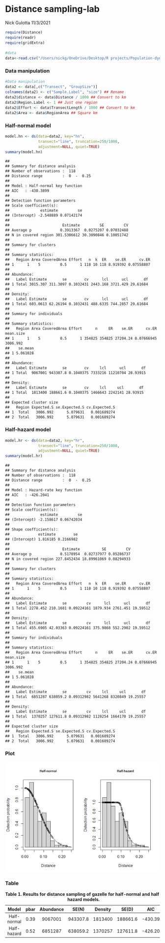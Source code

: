 Distance sampling-lab
================
Nick Gulotta
11/3/2021

``` r
require(Distance)
require(readr)
require(gridExtra)

#data
data<-read.csv("/Users/nickg/OneDrive/Desktop/R projects/Population-dynamics-FANR/data/gazelle_data.csv")
```

### **Data manipulation**

``` r
#Data manipulation
data2 <- data[,c("Transect", "GroupSize")]
colnames(data2) <- c("Sample.Label", "size") ## Rename
data2$distance <- data$Distance / 1000 ## Convert to km
data2$Region.Label <- 1 ## Just one region
data2$Effort <- data$TransectLength / 1000 ## Convert to km
data2$Area <- data$RegionArea ## Square km
```

### **Half-normal model**

``` r
model.hn <- ds(data=data2, key="hn",
               transect="line", truncation=250/1000,
               adjustment=NULL, quiet=TRUE)
summary(model.hn)
```

    ## 
    ## Summary for distance analysis 
    ## Number of observations :  118 
    ## Distance range         :  0  -  0.25 
    ## 
    ## Model : Half-normal key function 
    ## AIC   : -430.3899 
    ## 
    ## Detection function parameters
    ## Scale coefficient(s):  
    ##              estimate         se
    ## (Intercept) -2.548889 0.07142174
    ## 
    ##                        Estimate         SE         CV
    ## Average p             0.3913367  0.0275207 0.07032488
    ## N in covered region 301.5306612 30.3090846 0.10051742
    ## 
    ## Summary for clusters
    ## 
    ## Summary statistics:
    ##   Region Area CoveredArea Effort   n  k  ER    se.ER      cv.ER
    ## 1      1    5         0.5      1 118 10 118 8.919392 0.07558807
    ## 
    ## Abundance:
    ##   Label Estimate       se        cv      lcl      ucl       df
    ## 1 Total 3015.307 311.3097 0.1032431 2443.168 3721.429 29.61684
    ## 
    ## Density:
    ##   Label Estimate       se        cv      lcl      ucl       df
    ## 1 Total 603.0613 62.26194 0.1032431 488.6335 744.2857 29.61684
    ## 
    ## Summary for individuals
    ## 
    ## Summary statistics:
    ##   Region Area CoveredArea Effort      n     ER    se.ER      cv.ER mean.size
    ## 1      1    5         0.5      1 354825 354825 27204.24 0.07666945  3006.992
    ##    se.mean
    ## 1 5.061028
    ## 
    ## Abundance:
    ##   Label Estimate       se        cv     lcl      ucl       df
    ## 1 Total  9067001 943307.8 0.1040375 7333216 11210704 28.93915
    ## 
    ## Density:
    ##   Label Estimate       se        cv     lcl     ucl       df
    ## 1 Total  1813400 188661.6 0.1040375 1466643 2242141 28.93915
    ## 
    ## Expected cluster size
    ##   Region Expected.S se.Expected.S cv.Expected.S
    ## 1  Total   3006.992      5.079631   0.001689274
    ## 2  Total   3006.992      5.079631   0.001689274

### **Half-hazard model**

``` r
model.hr <- ds(data=data2, key="hr",
               transect="line", truncation=250/1000,
               adjustment=NULL, quiet=TRUE)
summary(model.hr)
```

    ## 
    ## Summary for distance analysis 
    ## Number of observations :  118 
    ## Distance range         :  0  -  0.25 
    ## 
    ## Model : Hazard-rate key function 
    ## AIC   : -426.2041 
    ## 
    ## Detection function parameters
    ## Scale coefficient(s):  
    ##              estimate         se
    ## (Intercept) -2.158617 0.06742034
    ## 
    ## Shape coefficient(s):  
    ##             estimate        se
    ## (Intercept) 1.816185 0.2166982
    ## 
    ##                        Estimate          SE         CV
    ## Average p             0.5178954  0.02737977 0.05286737
    ## N in covered region 227.8452434 18.89961069 0.08294933
    ## 
    ## Summary for clusters
    ## 
    ## Summary statistics:
    ##   Region Area CoveredArea Effort   n  k  ER    se.ER      cv.ER
    ## 1      1    5         0.5      1 118 10 118 8.919392 0.07558807
    ## 
    ## Abundance:
    ##   Label Estimate       se         cv      lcl      ucl       df
    ## 1 Total 2278.452 210.1681 0.09224161 1879.934 2761.451 19.59512
    ## 
    ## Density:
    ##   Label Estimate       se         cv      lcl      ucl       df
    ## 1 Total 455.6905 42.03363 0.09224161 375.9868 552.2902 19.59512
    ## 
    ## Summary for individuals
    ## 
    ## Summary statistics:
    ##   Region Area CoveredArea Effort      n     ER    se.ER      cv.ER mean.size
    ## 1      1    5         0.5      1 354825 354825 27204.24 0.07666945  3006.992
    ##    se.mean
    ## 1 5.061028
    ## 
    ## Abundance:
    ##   Label Estimate       se         cv     lcl     ucl       df
    ## 1 Total  6851287 638059.2 0.09312982 5641268 8320849 19.25557
    ## 
    ## Density:
    ##   Label Estimate       se         cv     lcl     ucl       df
    ## 1 Total  1370257 127611.8 0.09312982 1128254 1664170 19.25557
    ## 
    ## Expected cluster size
    ##   Region Expected.S se.Expected.S cv.Expected.S
    ## 1  Total   3006.992      5.079631   0.001689274
    ## 2  Total   3006.992      5.079631   0.001689274

### **Plot**

![](distance-lab_files/figure-gfm/plot-1.png)<!-- -->

### **Table**

<table class="table table-striped table-hover table-condensed table-bordered" style="margin-left: auto; margin-right: auto;">
<caption>
<center>
<strong>Table 1. Results for distance sampling of gazelle for
half-normal and half-hazard models.</strong>
</center>
</caption>
<thead>
<tr>
<th style="text-align:center;">
Model
</th>
<th style="text-align:center;">
pbar
</th>
<th style="text-align:center;">
Abundance
</th>
<th style="text-align:center;">
SE(N)
</th>
<th style="text-align:center;">
Density
</th>
<th style="text-align:center;">
SE(D)
</th>
<th style="text-align:center;">
AIC
</th>
</tr>
</thead>
<tbody>
<tr>
<td style="text-align:center;">
Half-normal
</td>
<td style="text-align:center;">
0.39
</td>
<td style="text-align:center;">
9067001
</td>
<td style="text-align:center;">
943307.8
</td>
<td style="text-align:center;">
1813400
</td>
<td style="text-align:center;">
188661.6
</td>
<td style="text-align:center;">
-430.39
</td>
</tr>
<tr>
<td style="text-align:center;">
Half-hazard
</td>
<td style="text-align:center;">
0.52
</td>
<td style="text-align:center;">
6851287
</td>
<td style="text-align:center;">
638059.2
</td>
<td style="text-align:center;">
1370257
</td>
<td style="text-align:center;">
127611.8
</td>
<td style="text-align:center;">
-426.20
</td>
</tr>
</tbody>
</table>
